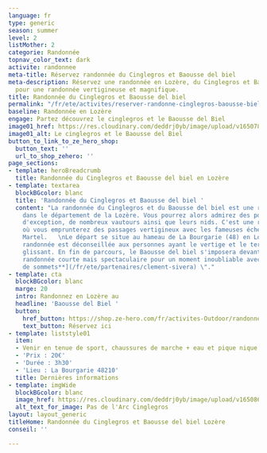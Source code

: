 ```yaml
---
language: fr
type: generic
season: summer
level: 2
listMother: 2
categorie: Randonnée
topnav_color_text: dark
activite: randonnee
meta-title: Réservez randonnée du Cinglegros et Baousse del biel
meta-description: Réservez une randonnée en Lozère, du Cinglegros et Baousse del biel
  pour une randonnée vertigineuse et magnifique.
title: Randonnée du Cinglegros et Baousse del biel
permalink: "/fr/ete/activites/reserver-randonne-cinglegros-baousse-biel"
baseline: Randonnée en Lozère
engage: Partez découvrez le cinglegros et le Baousse del Biel
image01_href: https://res.cloudinary.com/deddrj0yb/image/upload/v1650782623/website/Partenaires/Cueilleur%20de%20sommet/Baume_Jonte_2.jpg
image01_alt: Le cinglegros et le Baousse del Biel
button_to_link_to_ze_hero_shop:
  button_text: ''
  url_to_shop_zehero: ''
page_sections:
- template: heroBreadcrumb
  title: Randonnée du Cinglegros et Baousse del biel en Lozère
- template: textarea
  blockBGcolor: blanc
  title: 'Randonnée du Cinglegros et Baousse del biel '
  content: "La randonnée du Cinglegros et du Baousse del biel est une randonnée situé
    dans le département de la Lozère. Vous pourrez alors admirez des points de vue
    d'exception, de nombreux vautours ainsi que leurs nids. C'est une randonnée spectaculaire
    où vous emprunterez des passages vertigineux avec les fameuses échelles du sentier
    Martel.   \nLe départ se situe au hameau de La Bourgarie (48) en Lozère. Cette
    randonnée est déconseillée aux personnes ayant le vertige et le terrain peut être
    glissant. En fin de parcours, le Baousse del biel s'imposera devant vous. Une
    randonnée courte mais spectaculaire pour un moment inoubliable avec \" [**Cueilleur
    de sommets**](/fr/ete/partenaires/clement-sivera) \"."
- template: cta
  blockBGcolor: blanc
  marge: 20
  intro: Randonnez en Lozère au
  headline: 'Baousse del Biel '
  button:
    href_button: https://shop.ze-hero.com/fr/activites-Outdoor/randonnee/17497-randonnee-apres-midi-le-cinglegros-et-baousse-del-biel-lozere-ceuilleur-de-sommets-ceuilleur-de-sommets
    text_button: Réservez ici
- template: liststyle01
  item:
  - Venir en tenue de sport, chaussures de marche + eau et pique nique
  - 'Prix : 20€'
  - 'Durée : 3h30'
  - 'Lieu : La Bourgarie 48210'
  title: Dernières informations
- template: imgWide
  blockBGcolor: blanc
  image_href: https://res.cloudinary.com/deddrj0yb/image/upload/v1650868138/website/Partenaires/Cueilleur%20de%20sommet/Pas_de_l_Arc_-_Cinglegros.jpg
  alt_text_for_image: Pas de l'Arc Cinglegros
layout: layout_generic
titleHome: Randonnée du Cinglegros et Baousse del biel Lozère
conseil: ''

---
```

